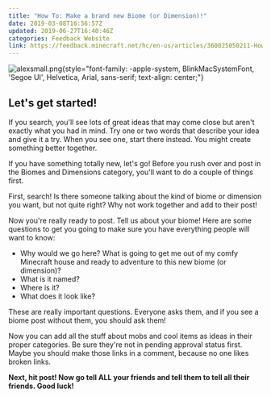 ```yaml
---
title: "How To: Make a brand new Biome (or Dimension)!"
date: 2019-03-08T16:56:57Z
updated: 2019-06-27T16:40:46Z
categories: Feedback Website
link: https://feedback.minecraft.net/hc/en-us/articles/360025050211-How-To-Make-a-brand-new-Biome-or-Dimension-
---
```


![alexsmall.png](https://feedback.minecraft.net/hc/article_attachments/360023442811/alexsmall.png){style="font-family: -apple-system, BlinkMacSystemFont, 'Segoe UI', Helvetica, Arial, sans-serif; text-align: center;"}

## **Let\'s get started!**

If you search, you\'ll see lots of great ideas that may come close but aren\'t exactly what you had in mind. Try one or two words that describe your idea and give it a try. When you see one, start there instead. You might create something better together.

If you have something totally new, let\'s go! Before you rush over and post in the Biomes and Dimensions category, you\'ll want to do a couple of things first.

First, search! Is there someone talking about the kind of biome or dimension you want, but not quite right? Why not work together and add to their post!

Now you\'re really ready to post. Tell us about your biome! Here are some questions to get you going to make sure you have everything people will want to know:

-   Why would we go here? What is going to get me out of my comfy Minecraft house and ready to adventure to this new biome (or dimension)?
-   What is it named?
-   Where is it?
-   What does it look like?

These are really important questions. Everyone asks them, and if you see a biome post without them, you should ask them!

Now you can add all the stuff about mobs and cool items as ideas in their proper categories. Be sure they\'re not in pending approval status first. Maybe you should make those links in a comment, because no one likes broken links. 

**Next, hit post! Now go tell ALL your friends and tell them to tell all their friends. Good luck!**
